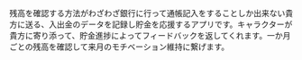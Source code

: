 残高を確認する方法がわざわざ銀行に行って通帳記入をすることしか出来ない貴方に送る、入出金のデータを記録し貯金を応援するアプリです。キャラクターが貴方に寄り添って、貯金進捗によってフィードバックを返してくれます。一か月ごとの残高を確認して来月のモチベーション維持に繋げます。
